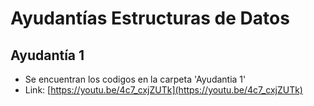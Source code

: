 # Ayudantías Estructuras de Datos
## Ayudantía 1
* Se encuentran los codigos en la carpeta 'Ayudantia 1'
* Link: [https://youtu.be/4c7_cxjZUTk](https://youtu.be/4c7_cxjZUTk)

